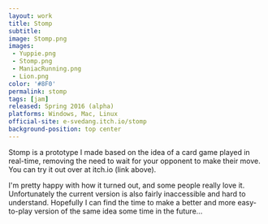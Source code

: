 ```yaml
---
layout: work
title: Stomp
subtitle:
image: Stomp.png
images:
 - Yuppie.png
 - Stomp.png
 - ManiacRunning.png
 - Lion.png
color: '#8F0'
permalink: stomp
tags: [jam]
released: Spring 2016 (alpha)
platforms: Windows, Mac, Linux
official-site: e-svedang.itch.io/stomp
background-position: top center
---
```


Stomp is a prototype I made based on the idea of a card game played in real-time, removing the need to wait for your opponent to make their move. You can try it out over at itch.io (link above).

I'm pretty happy with how it turned out, and some people really love it. Unfortunately the current version is also fairly inaccessible and hard to understand. Hopefully I can find the time to make a better and more easy-to-play version of the same idea some time in the future...
